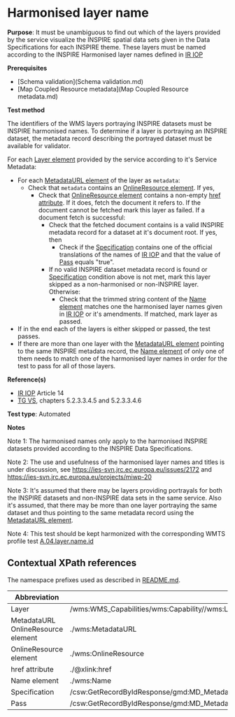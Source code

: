 # Harmonised layer name

**Purpose**: It must be unambiguous to find out which of the layers provided by the service visualize the INSPIRE spatial data sets given in the Data Specifications for each INSPIRE theme. These layers must be named according to the INSPIRE Harmonised layer names defined in [IR IOP](README.md#ref_IR_IOP)

**Prerequisites**

* [Schema validation](Schema validation.md)
* [Map Coupled Resource metadata](Map Coupled Resource metadata.md)

**Test method**

The identifiers of the WMS layers portraying INSPIRE datasets must be INSPIRE harmonised names. To determine if a layer is portraying an INSPIRE dataset, the metadata record describing the portrayed dataset must be available for validator.

For each [Layer element](#layer) provided by the service according to it's Service Metadata:

* For each [MetadataURL element](#metadata) of the layer as `metadata`:
  * Check that `metadata` contains an [OnlineResource element](#onlineresource). If yes,
    * Check that [OnlineResource element](#onlineresource) contains a non-empty [href attribute](#href_attr). If it does, fetch the document it refers to. If the document cannot be fetched mark this layer as failed. If a document fetch is successful:  
        * Check that the fetched document contains is a valid INSPIRE metadata record for a dataset at it's document root. If yes, then
          * Check if the [Specification](#specification) contains one of the official translations of the names of [IR IOP](README.md#ref_IR_IOP) and that the value of [Pass](#pass) equals "true".
        * If no valid INSPIRE dataset metadata record is found or [Specification](#specification) condition above is not met, mark this layer skipped as a non-harmonised or non-INSPIRE layer. Otherwise:
          * Check that the trimmed string content of the [Name element](#name) matches one the harmonised layer names given in [IR IOP](README.md#ref_IR_IOP) or it's amendments. If matched, mark layer as passed.
* If in the end each of the layers is either skipped or passed, the test passes.
* If there are more than one layer with the [MetadataURL element](#metadata) pointing to the same INSPIRE metadata record, the [Name element](#name) of only one of them needs to match one of the harmonised layer names in order for the test to pass for all of those layers.

**Reference(s)**

* [IR IOP](README.md#ref_IR_IOP) Article 14
* [TG VS](README.md#ref_TG_VS), chapters 5.2.3.3.4.5 and 5.2.3.3.4.6

**Test type**: Automated

**Notes**

Note 1: The harmonised names only apply to the harmonised INSPIRE datasets provided according to the INSPIRE Data Specifications.

Note 2: The use and usefulness of the harmonised layer names and titles is under discussion, see https://ies-svn.jrc.ec.europa.eu/issues/2172 and https://ies-svn.jrc.ec.europa.eu/projects/miwp-20

Note 3: It's assumed that there may be layers providing portrayals for both the INSPIRE datasets and non-INSPIRE data sets in the same service. Also it's assumed, that there may be more than one layer portraying the same dataset and thus pointing to the same metadata record using the [MetadataURL element](#metadata).

Note 4: This test should be kept harmonized with the corresponding WMTS profile test [A.04.layer.name.id](https://github.com/inspire-eu-validation/ats-view-wmts/blob/master/A.04.layer.name.id.md)

## Contextual XPath references

The namespace prefixes used as described in [README.md](README.md#namespaces).

Abbreviation                                               |  XPath expression
---------------------------------------------------------- | -------------------------------------------------------------------------
Layer <a name="layer"></a> | /wms:WMS_Capabilities/wms:Capability//wms:Layer
MetadataURL OnlineResource element <a name="metadata"></a>| ./wms:MetadataURL
OnlineResource element <a name="onlineresource"></a>| ./wms:OnlineResource
href attribute <a name="href_attr"></a> | ./@xlink:href
Name element <a name="name"></a> | ./wms:Name
Specification <a name="specification"></a> |  /csw:GetRecordByIdResponse/gmd:MD_Metadata/gmd:dataQualityInfo/gmd:DQ_DataQuality/gmd:report/gmd:DQ_DomainConsistency/gmd:result/gmd:DQ_ConformanceResult/gmd:specification/gmd:CI_Citation/gmd:title/gco:CharacterString
Pass <a name="pass"></a> |  /csw:GetRecordByIdResponse/gmd:MD_Metadata/gmd:dataQualityInfo/gmd:DQ_DataQuality/gmd:report/gmd:DQ_DomainConsistency/gmd:result/gmd:DQ_ConformanceResult/gmd:pass/gco:Boolean
